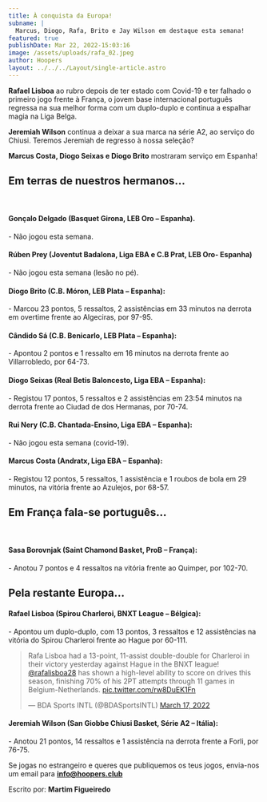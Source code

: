 ```yaml
---
title: À conquista da Europa!
subname: |
  Marcus, Diogo, Rafa, Brito e Jay Wilson em destaque esta semana!
featured: true
publishDate: Mar 22, 2022-15:03:16
image: /assets/uploads/rafa_02.jpeg
author: Hoopers
layout: ../../../Layout/single-article.astro
---
```

**Rafael Lisboa** ao rubro depois de ter estado com Covid-19 e ter falhado o primeiro jogo frente à França, o jovem base internacional português regressa na sua melhor forma com um duplo-duplo e continua a espalhar magia na Liga Belga.

**Jeremiah Wilson** continua a deixar a sua marca na série A2, ao serviço do Chiusi. Teremos Jeremiah de regresso à nossa seleção? 

**Marcus Costa, Diogo Seixas e Diogo Brito** mostraram serviço em Espanha! 

## Em terras de nuestros hermanos…

</br>



#### Gonçalo Delgado (Basquet Girona, LEB Oro – Espanha).

\- Não jogou esta semana.



#### Rúben Prey (Joventut Badalona, Liga EBA e C.B Prat, LEB Oro- Espanha)

\- Não jogou esta semana (lesão no pé).



#### Diogo Brito (C.B. Móron, LEB Plata – Espanha):

\- Marcou 23 pontos, 5 ressaltos, 2 assistências em 33 minutos na derrota em overtime frente ao Algeciras, por 97-95.



#### Cândido Sá (C.B. Benicarlo, LEB Plata – Espanha):

\- Apontou 2 pontos e 1 ressalto em 16 minutos na derrota frente ao Villarrobledo, por 64-73.



#### Diogo Seixas (Real Betis Baloncesto, Liga EBA – Espanha):

\- Registou 17 pontos, 5 ressaltos e 2 assistências em 23:54 minutos na derrota frente ao Ciudad de dos Hermanas, por 70-74.



#### Rui Nery (C.B. Chantada-Ensino, Liga EBA – Espanha):

\- Não jogou esta semana (covid-19).



#### Marcus Costa (Andratx, Liga EBA – Espanha):

\- Registou 12 pontos, 5 ressaltos, 1 assistência e 1 roubos de bola em 29 minutos, na vitória frente ao Azulejos, por 68-57.



## Em França fala-se português…

</br>

#### Sasa Borovnjak (Saint Chamond Basket, ProB – França):

\- Anotou 7 pontos e 4 ressaltos na vitória frente ao Quimper, por 102-70.



## Pela restante Europa…

#### Rafael Lisboa (Spirou Charleroi, BNXT League – Bélgica):

\- Apontou um duplo-duplo, com 13 pontos, 3 ressaltos e 12 assistências na vitória do Spirou Charleroi frente ao Hague por 60-111.

<blockquote class="twitter-tweet"><p lang="en" dir="ltr">Rafa Lisboa had a 13-point, 11-assist double-double for Charleroi in their victory yesterday against Hague in the BNXT league! <a href="https://twitter.com/rafalisboa28?ref_src=twsrc%5Etfw">@rafalisboa28</a> has shown a high-level ability to score on drives this season, finishing 70% of his 2PT attempts through 11 games in Belgium-Netherlands. <a href="https://t.co/rw8DuEK1Fn">pic.twitter.com/rw8DuEK1Fn</a></p>&mdash; BDA Sports INTL (@BDASportsINTL) <a href="https://twitter.com/BDASportsINTL/status/1504553176850055189?ref_src=twsrc%5Etfw">March 17, 2022</a></blockquote>

#### Jeremiah Wilson (San Giobbe Chiusi Basket, Série A2 – Itália):

\- Anotou 21 pontos, 14 ressaltos e 1 assistência na derrota frente a Forli, por 76-75.



Se jogas no estrangeiro e queres que publiquemos os teus jogos, envia-nos um email para **info@hoopers.club**



Escrito por: **Martim Figueiredo**

<script async src="https://platform.twitter.com/widgets.js" charset="utf-8"></script>